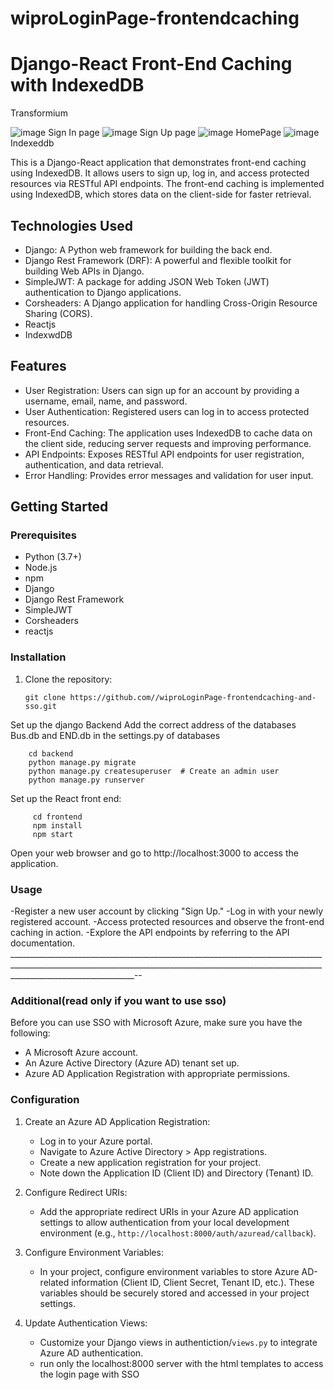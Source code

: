 # wiproLoginPage-frontendcaching
# Django-React Front-End Caching with IndexedDB
Transformium 

![image](https://github.com/WinRJ3z/wiproLoginPage-frontendcaching/assets/97877584/ce6f658a-7cfa-40fa-84f1-c793786ff84e)
Sign In page
![image](https://github.com/WinRJ3z/wiproLoginPage-frontendcaching/assets/97877584/b87bf4a7-1313-4713-b557-50ac5a6badb1)
Sign Up page
![image](https://github.com/WinRJ3z/wiproLoginPage-frontendcaching/assets/97877584/fc4f1610-2031-448b-83a2-b1263e80a5bf)
HomePage
![image](https://github.com/WinRJ3z/wiproLoginPage-frontendcaching/assets/97877584/2202f950-9c01-4ee3-aae6-aaeb3de722dc)
Indexeddb



This is a Django-React application that demonstrates front-end caching using IndexedDB. It allows users to sign up, log in, and access protected resources via RESTful API endpoints. The front-end caching is implemented using IndexedDB, which stores data on the client-side for faster retrieval.

## Technologies Used

- Django: A Python web framework for building the back end.
- Django Rest Framework (DRF): A powerful and flexible toolkit for building Web APIs in Django.
- SimpleJWT: A package for adding JSON Web Token (JWT) authentication to Django applications.
- Corsheaders: A Django application for handling Cross-Origin Resource Sharing (CORS).
- Reactjs
- IndexwdDB

## Features

- User Registration: Users can sign up for an account by providing a username, email, name, and password.
- User Authentication: Registered users can log in to access protected resources.
- Front-End Caching: The application uses IndexedDB to cache data on the client side, reducing server requests and improving performance.
- API Endpoints: Exposes RESTful API endpoints for user registration, authentication, and data retrieval.
- Error Handling: Provides error messages and validation for user input.

## Getting Started

### Prerequisites

- Python (3.7+)
- Node.js
- npm
- Django
- Django Rest Framework
- SimpleJWT
- Corsheaders
- reactjs

### Installation

1. Clone the repository:

   ```shell
   git clone https://github.com//wiproLoginPage-frontendcaching-and-sso.git
Set up the django Backend 
Add the correct address of the databases Bus.db and END.db in the settings.py of databases 

        cd backend
        python manage.py migrate
        python manage.py createsuperuser  # Create an admin user
        python manage.py runserver
Set up the React front end:

         cd frontend
         npm install
         npm start
Open your web browser and go to http://localhost:3000 to access the application.

### Usage
-Register a new user account by clicking "Sign Up."
-Log in with your newly registered account.
-Access protected resources and observe the front-end caching in action.
-Explore the API endpoints by referring to the API documentation.
___________________________________________________________________________________________________________________________________________________________________________________________--
### Additional(read only if you want to use sso)
Before you can use SSO with Microsoft Azure, make sure you have the following:

- A Microsoft Azure account.
- An Azure Active Directory (Azure AD) tenant set up.
- Azure AD Application Registration with appropriate permissions.

### Configuration

1. Create an Azure AD Application Registration:
   - Log in to your Azure portal.
   - Navigate to Azure Active Directory > App registrations.
   - Create a new application registration for your project.
   - Note down the Application ID (Client ID) and Directory (Tenant) ID.

2. Configure Redirect URIs:
   - Add the appropriate redirect URIs in your Azure AD application settings to allow authentication from your local development environment (e.g., `http://localhost:8000/auth/azuread/callback`).

3. Configure Environment Variables:
   - In your project, configure environment variables to store Azure AD-related information (Client ID, Client Secret, Tenant ID, etc.). These variables should be securely stored and accessed in your project settings.

4. Update Authentication Views:
   - Customize your Django views in authentiction/`views.py` to integrate Azure AD authentication.
   - run only the localhost:8000 server with the html templates to access the login page with SSO

